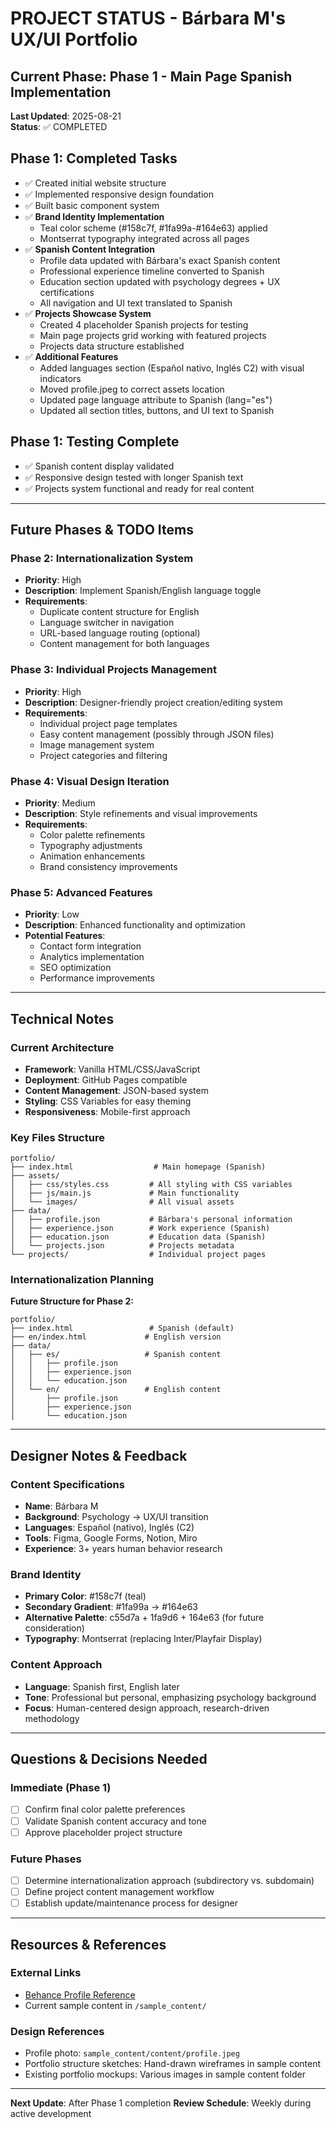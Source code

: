 # PROJECT STATUS - Bárbara M's UX/UI Portfolio

## Current Phase: Phase 1 - Main Page Spanish Implementation

**Last Updated**: 2025-08-21  
**Status**: ✅ COMPLETED

## Phase 1: Completed Tasks
- ✅ Created initial website structure
- ✅ Implemented responsive design foundation
- ✅ Built basic component system
- ✅ **Brand Identity Implementation**
  - Teal color scheme (#158c7f, #1fa99a-#164e63) applied
  - Montserrat typography integrated across all pages
- ✅ **Spanish Content Integration**
  - Profile data updated with Bárbara's exact Spanish content
  - Professional experience timeline converted to Spanish
  - Education section updated with psychology degrees + UX certifications
  - All navigation and UI text translated to Spanish
- ✅ **Projects Showcase System**
  - Created 4 placeholder Spanish projects for testing
  - Main page projects grid working with featured projects
  - Projects data structure established
- ✅ **Additional Features**
  - Added languages section (Español nativo, Inglés C2) with visual indicators
  - Moved profile.jpeg to correct assets location
  - Updated page language attribute to Spanish (lang="es")
  - Updated all section titles, buttons, and UI text to Spanish

## Phase 1: Testing Complete
- ✅ Spanish content display validated
- ✅ Responsive design tested with longer Spanish text
- ✅ Projects system functional and ready for real content

---

## Future Phases & TODO Items

### Phase 2: Internationalization System
- **Priority**: High
- **Description**: Implement Spanish/English language toggle
- **Requirements**:
  - Duplicate content structure for English
  - Language switcher in navigation
  - URL-based language routing (optional)
  - Content management for both languages

### Phase 3: Individual Projects Management
- **Priority**: High  
- **Description**: Designer-friendly project creation/editing system
- **Requirements**:
  - Individual project page templates
  - Easy content management (possibly through JSON files)
  - Image management system
  - Project categories and filtering

### Phase 4: Visual Design Iteration
- **Priority**: Medium
- **Description**: Style refinements and visual improvements
- **Requirements**:
  - Color palette refinements
  - Typography adjustments
  - Animation enhancements
  - Brand consistency improvements

### Phase 5: Advanced Features
- **Priority**: Low
- **Description**: Enhanced functionality and optimization
- **Potential Features**:
  - Contact form integration
  - Analytics implementation
  - SEO optimization
  - Performance improvements

---

## Technical Notes

### Current Architecture
- **Framework**: Vanilla HTML/CSS/JavaScript
- **Deployment**: GitHub Pages compatible
- **Content Management**: JSON-based system
- **Styling**: CSS Variables for easy theming
- **Responsiveness**: Mobile-first approach

### Key Files Structure
```
portfolio/
├── index.html                  # Main homepage (Spanish)
├── assets/
│   ├── css/styles.css         # All styling with CSS variables
│   ├── js/main.js             # Main functionality
│   └── images/                # All visual assets
├── data/
│   ├── profile.json           # Bárbara's personal information
│   ├── experience.json        # Work experience (Spanish)
│   ├── education.json         # Education data (Spanish)
│   └── projects.json          # Projects metadata
└── projects/                  # Individual project pages
```

### Internationalization Planning
**Future Structure for Phase 2:**
```
portfolio/
├── index.html                 # Spanish (default)
├── en/index.html             # English version
├── data/
│   ├── es/                   # Spanish content
│   │   ├── profile.json
│   │   ├── experience.json
│   │   └── education.json
│   └── en/                   # English content
│       ├── profile.json
│       ├── experience.json
│       └── education.json
```

---

## Designer Notes & Feedback

### Content Specifications
- **Name**: Bárbara M
- **Background**: Psychology → UX/UI transition
- **Languages**: Español (nativo), Inglés (C2)
- **Tools**: Figma, Google Forms, Notion, Miro
- **Experience**: 3+ years human behavior research

### Brand Identity
- **Primary Color**: #158c7f (teal)
- **Secondary Gradient**: #1fa99a → #164e63
- **Alternative Palette**: c55d7a + 1fa9d6 + 164e63 (for future consideration)
- **Typography**: Montserrat (replacing Inter/Playfair Display)

### Content Approach
- **Language**: Spanish first, English later
- **Tone**: Professional but personal, emphasizing psychology background
- **Focus**: Human-centered design approach, research-driven methodology

---

## Questions & Decisions Needed

### Immediate (Phase 1)
- [ ] Confirm final color palette preferences
- [ ] Validate Spanish content accuracy and tone
- [ ] Approve placeholder project structure

### Future Phases
- [ ] Determine internationalization approach (subdirectory vs. subdomain)
- [ ] Define project content management workflow
- [ ] Establish update/maintenance process for designer

---

## Resources & References

### External Links
- [Behance Profile Reference](https://www.behance.net/gallery/123420149/Bookista-UX-Case-Study)
- Current sample content in `/sample_content/`

### Design References
- Profile photo: `sample_content/content/profile.jpeg`
- Portfolio structure sketches: Hand-drawn wireframes in sample content
- Existing portfolio mockups: Various images in sample content folder

---

**Next Update**: After Phase 1 completion
**Review Schedule**: Weekly during active development